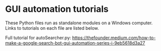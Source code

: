 # GUI automation tutorials

These Python files run as standalone modules on a Windows computer. Links to tutorials on each file are listed below.

Full tutorial for autoSearcher.py: https://thefounder.medium.com/how-to-make-a-google-search-bot-gui-automation-series-i-9eb5618d3a27
